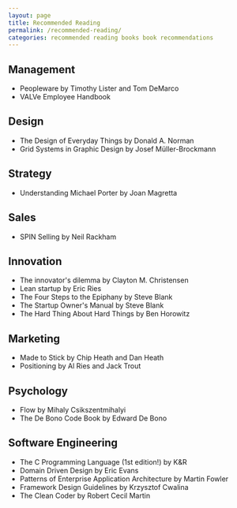 ```yaml
---
layout: page
title: Recommended Reading
permalink: /recommended-reading/
categories: recommended reading books book recommendations
---
```


## Management
- Peopleware by Timothy Lister and Tom DeMarco
- VALVe Employee Handbook

## Design
- The Design of Everyday Things by Donald A. Norman
- Grid Systems in Graphic Design by Josef Müller-Brockmann

## Strategy
- Understanding Michael Porter by Joan Magretta

## Sales
- SPIN Selling by Neil Rackham

## Innovation
- The innovator's dilemma by Clayton M. Christensen
- Lean startup by Eric Ries
- The Four Steps to the Epiphany by Steve Blank
- The Startup Owner's Manual by Steve Blank
- The Hard Thing About Hard Things by Ben Horowitz

## Marketing
- Made to Stick by Chip Heath and Dan Heath
- Positioning by  Al Ries and Jack Trout

## Psychology
- Flow by Mihaly Csikszentmihalyi
- The De Bono Code Book by Edward De Bono

## Software Engineering
- The C Programming Language (1st edition!) by K&R
- Domain Driven Design by Eric Evans
- Patterns of Enterprise Application Architecture by Martin Fowler
- Framework Design Guidelines by Krzysztof Cwalina
- The Clean Coder by Robert Cecil Martin